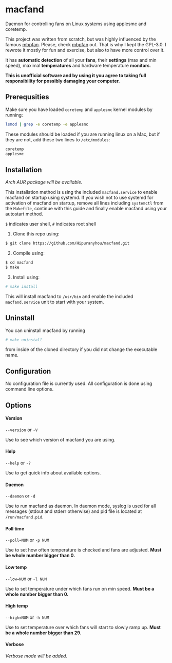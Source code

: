 # macfand

Daemon for controlling fans on Linux systems using applesmc and coretemp.

This project was written from scratch, but was highly influenced by the famous [mbpfan](https://github.com/linux-on-mac/mbpfan). Please, check [mbpfan](https://github.com/linux-on-mac/mbpfan) out. That is why I kept the GPL-3.0. I rewrote it mostly for fun and exercise, but also to have more control over it.

It has **automatic detection** of all your **fans**, their **settings** (max and min speed), maximal **temperatures** and hardware temperature **monitors**.

**This is unofficial software and by using it you agree to taking full responsibility for possibly damaging your computer.**

## Prerequsities

Make sure you have loaded `coretemp` and `applesmc` kernel modules by running:

```bash
lsmod | grep -e coretemp -e applesmc
```

These modules should be loaded if you are running linux on a Mac, but if they are not, add these two lines to `/etc/modules`:

```bash
coretemp
applesmc
```

## Installation

*Arch AUR package will be available.* 

This installation method is using the included `macfand.service` to enable macfand on startup using systemd. If you wish not to use systemd for activation of macfand on startup, remove all lines including `systemctl` from the `Makefile`, continue with this guide and finally enable macfand using your autostart method.

`$` indicates user shell, `#` indicates root shell

1. Clone this repo using:

```bash    
$ git clone https://github.com/Hipuranyhou/macfand.git
```

2. Compile using:

```bash
$ cd macfand
$ make
```

3. Install using:

```bash
# make install
```

This will install macfand to `/usr/bin` and enable the included `macfand.service` unit to start with your system.

## Uninstall

You can uninstall macfand by running 

```bash
# make uninstall
```

from inside of the cloned directory if you did not change the executable name.

## Configuration

No configuration file is currently used. All configuration is done using command line options.

## Options

#### Version
`--version` or `-V`

Use to see which version of macfand you are using.

#### Help
`--help` or `-?`

Use to get quick info about available options.

#### Daemon
`--daemon` or `-d`

Use to run macfand as daemon. In daemon mode, syslog is used for all messages (stdout and stderr otherwise) and pid file is located at `/run/macfand.pid`.

#### Poll time
`--poll=NUM` or `-p NUM`

Use to set how often temperature is checked and fans are adjusted. **Must be whole number bigger than 0.**

#### Low temp
`--low=NUM` or `-l NUM`

Use to set temperature under which fans run on min speed. **Must be a whole number bigger than 0.**

#### High temp
`--high=NUM` or `-h NUM`

Use to set temperature over which fans will start to slowly ramp up. **Must be a whole number bigger than 29.**

#### Verbose
*Verbose mode will be added.*
